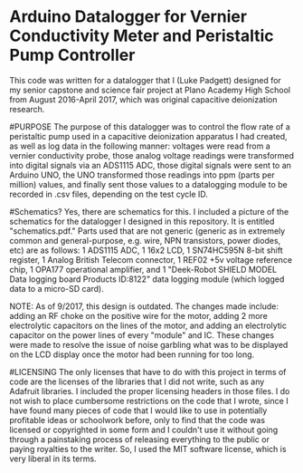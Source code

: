 # Arduino Datalogger for Vernier Conductivity Meter and Peristaltic Pump Controller

This code was written for a datalogger that I (Luke Padgett) designed for my 
senior capstone and science fair project at Plano Academy High School from
August 2016-April 2017, which was original capacitive deionization research.

#PURPOSE
The purpose of this datalogger was to control the flow rate of a peristaltic
pump used in a capacitive deionization apparatus I had created, as well as log
data in the following manner: voltages were read from a vernier conductivity probe,
those analog voltage readings were transformed into digital signals via an ADS1115 ADC,
those digital signals were sent to an Arduino UNO, the UNO transformed those readings
into ppm (parts per million) values, and finally sent those values to a datalogging module
to be recorded in .csv files, depending on the test cycle ID.


#Schematics?
Yes, there are schematics for this. I included a picture of the schematics for the datalogger
I designed in this repository. It is entitled "schematics.pdf." Parts used that are not generic
(generic as in extremely common and general-purpose, e.g. wire, NPN transistors, power diodes, 
etc) are as follows: 1 ADS1115 ADC, 1 16x2 LCD, 1 SN74HC595N 8-bit shift register, 1 Analog British 
Telecom connector, 1 REF02 +5v voltage reference chip, 1 OPA177 operational amplifier, and 1
"Deek-Robot SHIELD MODEL Data logging board Products ID:8122" data logging module (which logged data
to a micro-SD card). 

NOTE: As of 9/2017, this design is outdated. The changes made include: adding an RF choke on the 
positive wire for the motor, adding 2 more electrolytic capacitors on the lines of the motor, 
and adding an electrolytic capacitor on the power lines of every "module" and IC. These changes
were made to resolve the issue of noise garbling what was to be displayed on the LCD display once
the motor had been running for too long.


#LICENSING
The only licenses that have to do with this project in terms of code are the licenses of the 
libraries that I did not write, such as any Adafruit libraries. I included the proper licensing
headers in those files. I do not wish to place cumbersome restrictions on the code that I wrote,
since I have found many pieces of code that I would like to use in potentially profitable ideas
or schoolwork before, only to find that the code was licensed or copyrighted in some form and I
couldn't use it without going through a painstaking process of releasing everything to the public
or paying royalties to the writer. So, I used the MIT software license, which is very liberal in
its terms.
